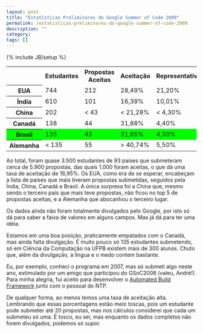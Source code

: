 ```yaml
---
layout: post
title: "Estatísticas Preliminares do Google Summer of Code 2009"
permalink: /estatisticas-preliminares-do-google-summer-of-code-2009
description: ""
category: 
tags: []
---
```

{% include JB/setup %}

<table>
  <tbody><tr>
    <th></th>
    <th>Estudantes</th>
    <th>Propostas Aceitas</th>
    <th>Aceitação</th>
    <th>Representatividade</th>
  </tr>
  <tr>
    <th>EUA</th>
    <td>744</td>
    <td>212</td>
    <td>28,49%</td>
    <td>21,20%</td>
  </tr>
  <tr>
    <th>Índia</th>
    <td>610</td>
    <td>101</td>
    <td>16,39%</td>
    <td>10,01%</td>
  </tr>
  <tr>
    <th>China</th>
    <td>202</td>
    <td>&lt; 43</td>
    <td>&lt; 21,28%</td>
    <td>&lt; 4,30%</td>
  </tr>
  <tr>
    <th>Canadá</th>
    <td>138</td>
    <td>44</td>
    <td>31,88%</td>
    <td>4,40%</td>
  </tr>
  <tr bgcolor="#00ff00">
    <th>Brasil</th>
    <td>135</td>
    <td>43</td>
    <td>31,85%</td>
    <td>4,30%</td>
  </tr>
  <tr>
    <th>Alemanha</th>
    <td>&lt; 135</td>
    <td>55</td>
    <td>&gt; 40,74%</td>
    <td>5,50%</td>
  </tr>
</tbody></table>

Ao total, foram quase 3.500 estudantes de 93 países que submeteram cerca de
5.900 propostas, das quais 1.000 foram aceitas, o que dá uma taxa de aceitação
de 16,95%. Os EUA, como era de se esperar, encabeçam a lista de países que mais
tiveram propostas submetidas, seguidos pela Índia, China, Canadá e Brasil.  A
única surpresa foi a China que, mesmo sendo o terceiro país que mais teve
propostas, não ficou no top 5 de propostas aceitas, e a Alemanha que abocanhou
o terceiro lugar.

Os dados ainda não foram totalmente divulgados pelo Google, por isto só dá para
saber a faixa de valores em alguns campos. Mas já dá para ter uma idéia.

Estamos em uma boa posição, praticamente empatados com o Canadá, mas ainda
falta divulgação. É muito pouco só 135 estudantes submetendo, só em Ciência da
Computação na UFPB existem mais de 300 alunos. Chuto que, além da divulgação, a
língua e o medo contem bastante.

Eu, por exemplo, conheci o programa em 2007, mas só submeti algo neste ano,
estimulado por um amigo que participou do GSoC2008 (valeu, André!). Para minha
alegria, fui aceito para desenvolver o [Automated Build
Framework](https://support.ntp.org/bin/view/Dev/GSoC2009AutomatedBuildFramework)
junto com o pessoal do NTP.

De qualquer forma, ao menos temos uma taxa de aceitação alta. Lembrando que
essas porcentagens estão meio toscas, pois um estudante pode submeter até 20
propostas, mas nos cálculos considerei que cada um submeteu só uma. É tosco, eu
sei, mas enquanto os dados completos não forem divulgados, podemos só supor.
